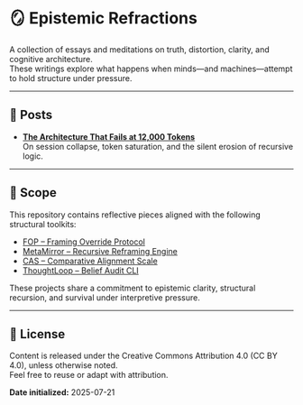 # 🪞 Epistemic Refractions

A collection of essays and meditations on truth, distortion, clarity, and cognitive architecture.  
These writings explore what happens when minds—and machines—attempt to hold structure under pressure.

---

## 📄 Posts

- **[The Architecture That Fails at 12,000 Tokens](posts/the_architecture_that_fails.md)**  
  On session collapse, token saturation, and the silent erosion of recursive logic.

---

## 🧩 Scope

This repository contains reflective pieces aligned with the following structural toolkits:

- [FOP – Framing Override Protocol](https://github.com/yourhandle/fop)  
- [MetaMirror – Recursive Reframing Engine](https://github.com/yourhandle/metamirror)  
- [CAS – Comparative Alignment Scale](https://github.com/yourhandle/cas)  
- [ThoughtLoop – Belief Audit CLI](https://github.com/yourhandle/thoughtloop)

These projects share a commitment to epistemic clarity, structural recursion, and survival under interpretive pressure.

---

## 📜 License

Content is released under the Creative Commons Attribution 4.0 (CC BY 4.0), unless otherwise noted.  
Feel free to reuse or adapt with attribution.

**Date initialized:** 2025-07-21
